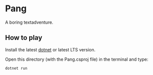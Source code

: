 # Pang

A boring textadventure.

## How to play

Install the latest [dotnet](https://dotnet.microsoft.com/en-us/download) or latest LTS version.

Open this directory (with the Pang.csproj file) in the terminal and type:

```
dotnet run
```
